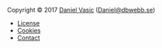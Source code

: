 Copyright &copy; 2017 [Daniel Vasic](https://dbwebb.se) (Daniel@dbwebb.se)

* [License](license)
* [Cookies](cookies)
* [Contact](contact)
